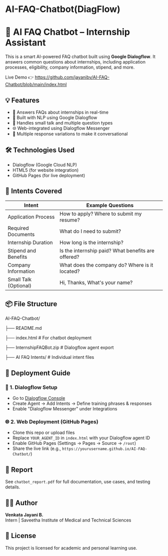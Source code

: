 # AI-FAQ-Chatbot(DiagFlow)

# 🤖 AI FAQ Chatbot – Internship Assistant

This is a smart AI-powered FAQ chatbot built using **Google Dialogflow**. It answers common questions about internships, including application processes, eligibility, company information, stipend, and more.

Live Demo 👉 https://github.com/jayanibv/AI-FAQ-Chatbot/blob/main/index.html

## 💡 Features

- 🔎 Answers FAQs about internships in real-time
- 🧠 Built with NLP using Google Dialogflow
- 💬 Handles small talk and multiple question types
- 🌐 Web-integrated using Dialogflow Messenger
- 📄 Multiple response variations to make it conversational

## 🛠️ Technologies Used

- Dialogflow (Google Cloud NLP)
- HTML5 (for website integration)
- GitHub Pages (for live deployment)

## 🧩 Intents Covered

| Intent                        | Example Questions                                      |
|------------------------------|--------------------------------------------------------|
| Application Process          | How to apply? Where to submit my resume?              |
| Required Documents           | What do I need to submit?                             |
| Internship Duration          | How long is the internship?                           |
| Stipend and Benefits         | Is the internship paid? What benefits are offered?    |
| Company Information          | What does the company do? Where is it located?        |
| Small Talk (Optional)        | Hi, Thanks, What's your name?                         |

## 📦 File Structure

AI-FAQ-Chatbot/

├── README.md

├── index.html # For chatbot deployment

├── InternshipFAQBot.zip # Dialogflow agent export

├── AI FAQ Intents/ # Individual intent files

## 🚀 Deployment Guide

### 🧠 1. Dialogflow Setup
- Go to [Dialogflow Console](https://dialogflow.cloud.google.com/)
- Create Agent → Add Intents → Define training phrases & responses
- Enable "Dialogflow Messenger" under Integrations

### 🌐 2. Web Deployment (GitHub Pages)
- Clone this repo or upload files
- Replace `YOUR_AGENT_ID` in `index.html` with your Dialogflow agent ID
- Enable GitHub Pages (Settings → Pages → Source → `/root`)
- Share the live link (e.g., `https://yourusername.github.io/AI-FAQ-Chatbot/`)

## 📝 Report
See `chatbot_report.pdf` for full documentation, use cases, and testing details.


## 🙋‍♂️ Author
**Venkata Jayani B.**  
Intern | Saveetha Institute of Medical and Technical Sciences

## 📃 License
This project is licensed for academic and personal learning use.
